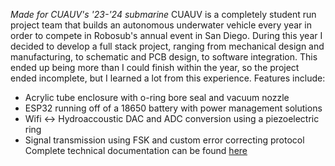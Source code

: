 *Made for CUAUV's '23-'24 submarine*
CUAUV is a completely student run project team that builds an autonomous underwater vehicle every year in order to compete in Robosub's annual event in San Diego. During this year I decided to develop a full stack project, ranging from mechanical design and manufacturing, to schematic and PCB design, to software integration. This ended up being more than I could finish within the year, so the project ended incomplete, but I learned a lot from this experience.
Features include:
- Acrylic tube enclosure with o-ring bore seal and vacuum nozzle
- ESP32 running off of a 18650 battery with power management solutions 
- Wifi <-> Hydroaccoustic DAC and ADC conversion using a piezoelectric ring
- Signal transmission using FSK and custom error correcting protocol
Complete technical documentation can be found [here](transmit-buoy.pdf)